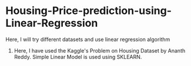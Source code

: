 # Housing-Price-prediction-using-Linear-Regression
Here, I will try different datasets and use linear regression algorithm

1. Here, I have used the Kaggle's Problem on Housing Dataset by Ananth Reddy. Simple Linear Model is used using SKLEARN.
